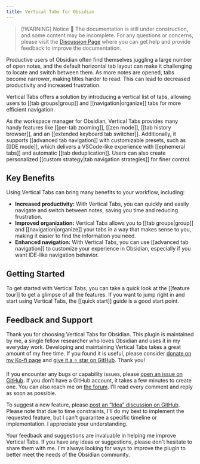 ```yaml
---
title: Vertical Tabs for Obsidian
---
```

> [!WARNING] Notice
> 🚧 The documentation is still under construction, and some content may be incomplete. For any questions or concerns, please visit the [Discussion Page](https://github.com/oxdc/obsidian-vertical-tabs/discussions) where you can get help and provide feedback to improve the documentation.

Productive users of Obsidian often find themselves juggling a large number of open notes, and the default horizontal tab layout can make it challenging to locate and switch between them. As more notes are opened, tabs become narrower, making titles harder to read. This can lead to decreased productivity and increased frustration.

Vertical Tabs offers a solution by introducing a vertical list of tabs, allowing users to [[tab groups|group]] and [[navigation|organize]] tabs for more efficient navigation.

As *the* workspace manager for Obsidian, Vertical Tabs provides many handy features like [[per-tab zooming]], [[zen mode]], [[tab history browser]], and an [[extended keyboard tab switcher]]. Additionally, it supports [[advanced tab navigation]] with customizable presets, such as [[IDE mode]], which delivers a VSCode-like experience with [[ephemeral tabs]] and automatic [[tab deduplication]]. Users can also create personalized [[custom strategy|tab navigation strategies]] for finer control.

## Key Benefits

Using Vertical Tabs can bring many benefits to your workflow, including:

* **Increased productivity:** With Vertical Tabs, you can quickly and easily navigate and switch between notes, saving you time and reducing frustration.
* **Improved organization:** Vertical Tabs allows you to [[tab groups|group]] and [[navigation|organize]] your tabs in a way that makes sense to you, making it easier to find the information you need.
* **Enhanced navigation:** With Vertical Tabs, you can use [[advanced tab navigation]] to customize your experience in Obsidian, especially if you want IDE-like navigation behavior.

## Getting Started

To get started with Vertical Tabs, you can take a quick look at the [[feature tour]] to get a glimpse of all the features. If you want to jump right in and start using Vertical Tabs, the [[quick start]] guide is a good start point.

## Feedback and Support

Thank you for choosing Vertical Tabs for Obsidian. This plugin is maintained by me, a single fellow researcher who loves Obsidian and uses it in my everyday work. Developing and maintaining Vertical Tabs takes a great amount of my free time. If you found it is useful, please consider [donate on my Ko-fi page](https://ko-fi.com/oxdcq) and [give it a ⭐️ star on GitHub](https://github.com/oxdc/obsidian-vertical-tabs). Thank you!

If you encounter any bugs or capability issues, please [open an issue on GitHub](https://github.com/oxdc/obsidian-vertical-tabs/issues/new/choose). If you don’t have a GitHub account, it takes a few minutes to create one. You can also reach me on [the forum](https://forum.obsidian.md/t/new-plugin-vertical-tabs-for-obsidian/85785). I’ll read every comment and reply as soon as possible.

To suggest a new feature, please [post an “Idea” discussion on GitHub](https://github.com/oxdc/obsidian-vertical-tabs/discussions/new?category=ideas). Please note that due to time constraints, I'll do my best to implement the requested feature, but I can't guarantee a specific timeline or implementation. I appreciate your understanding.

Your feedback and suggestions are invaluable in helping me improve Vertical Tabs. If you have any ideas or suggestions, please don't hesitate to share them with me. I'm always looking for ways to improve the plugin to better meet the needs of the Obsidian community.
